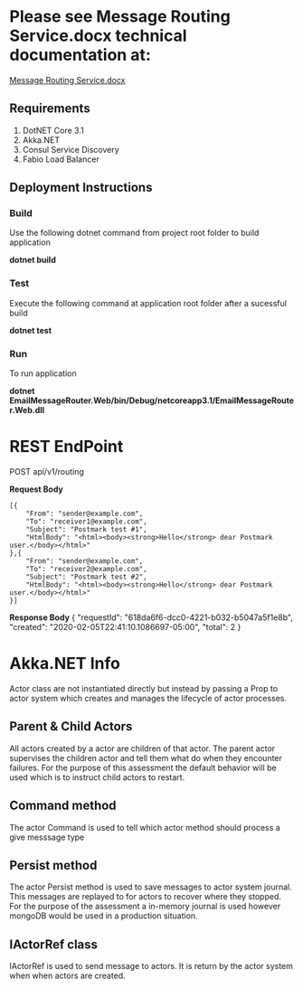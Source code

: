 # Please see Message Routing Service.docx technical documentation at:
 
 [Message Routing Service.docx](https://github.com/mdennis10/Message-Routing-Service/blob/master/Message%20Routing%20Service.docx?raw=true)

## Requirements 
1. DotNET Core 3.1
2. Akka.NET
3. Consul Service Discovery
4. Fabio Load Balancer

## Deployment Instructions
### Build
Use the following dotnet command from project root folder to build application

**dotnet build**

### Test
Execute the following command at application root folder after a sucessful build

**dotnet test**

### Run
To run application 

**dotnet EmailMessageRouter.Web/bin/Debug/netcoreapp3.1/EmailMessageRouter.Web.dll**

# REST EndPoint
POST api/v1/routing

**Request Body**
```
[{
	"From": "sender@example.com", 
	"To": "receiver1@example.com", 
	"Subject": "Postmark test #1", 
	"HtmlBody": "<html><body><strong>Hello</strong> dear Postmark user.</body></html>"
},{
	"From": "sender@example.com", 
	"To": "receiver2@example.com", 
	"Subject": "Postmark test #2", 
	"HtmlBody": "<html><body><strong>Hello</strong> dear Postmark user.</body></html>"
}]
```

**Response Body**
{
    "requestId": "618da6f6-dcc0-4221-b032-b5047a5f1e8b",
    "created": "2020-02-05T22:41:10.1086697-05:00",
    "total": 2
}

# Akka.NET Info
Actor class are not instantiated directly but instead by passing a 
Prop to actor system which creates and manages the lifecycle of actor processes.

## Parent & Child Actors
All actors created by a actor are children of that actor. The parent actor
supervises the children actor and tell them what do when they encounter failures.
For the purpose of this assessment the default behavior will be used which is to
instruct child actors to restart.

## Command method
The actor Command is used to tell which actor method
should process a give messsage type

## Persist method
The actor Persist method is used to save messages to actor system
journal. This messages are replayed to for actors to recover where 
they stopped. For the purpose of the assessment a in-memory journal is
used however mongoDB would be used in a production situation.

## IActorRef class
IActorRef is used to send message to actors. It is return by the actor system when
when actors are created.




